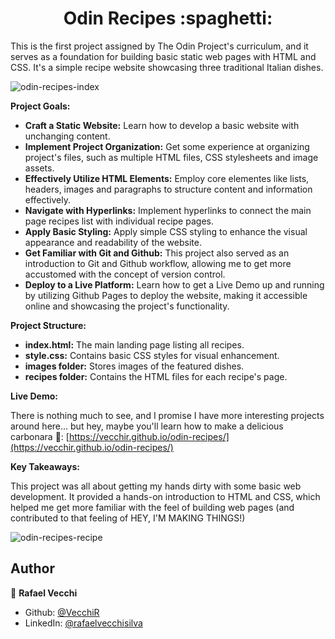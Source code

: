 <h1 align="center">Odin Recipes :spaghetti:</h1>

This is the first project assigned by The Odin Project's curriculum, and it serves as a foundation for building basic static web pages with HTML and CSS. It's a simple recipe website showcasing three traditional Italian dishes.

![odin-recipes-index](https://github.com/user-attachments/assets/00c2f0b7-ed7d-41c8-adba-8d29c09e2ad3)

**Project Goals:**

-   **Craft a Static Website:** Learn how to develop a basic website with unchanging content.
-   **Implement Project Organization:** Get some experience at organizing project's files, such as multiple HTML files, CSS stylesheets and image assets.
-   **Effectively Utilize HTML Elements:** Employ core elementes like lists, headers, images and paragraphs to structure content and information effectively.
-   **Navigate with Hyperlinks:** Implement hyperlinks to connect the main page recipes list with individual recipe pages.
-   **Apply Basic Styling:** Apply simple CSS styling to enhance the visual appearance and readability of the website.
- **Get Familiar with Git and Github:** This project also served as an introduction to Git and Github workflow, allowing me to get more accustomed with the concept of version control.
-   **Deploy to a Live Platform:** Learn how to get a Live Demo up and running by utilizing Github Pages to deploy the website, making it accessible online and showcasing the project's functionality.


**Project Structure:**

-   **index.html:** The main landing page listing all recipes.
-   **style.css:** Contains basic CSS styles for visual enhancement.
-   **images folder:** Stores images of the featured dishes.
-   **recipes folder:** Contains the HTML files for each recipe's page.

**Live Demo:**

There is nothing much to see, and I promise I have more interesting projects around here... but hey, maybe you'll learn how to make a delicious carbonara 🤌: [https://vecchir.github.io/odin-recipes/](https://vecchir.github.io/odin-recipes/)

**Key Takeaways:**

This project was all about getting my hands dirty with some basic web development. It provided a hands-on introduction to HTML and CSS, which helped me get more familiar with the feel of building web pages (and contributed to that feeling of HEY, I'M MAKING THINGS!)

![odin-recipes-recipe](https://github.com/user-attachments/assets/40db6af6-8029-441a-9f64-b9f30e51e61e)

## Author

👤 **Rafael Vecchi**

* Github: [@VecchiR](https://github.com/VecchiR)
* LinkedIn: [@rafaelvecchisilva](https://www.linkedin.com/in/rafaelvecchisilva/)
